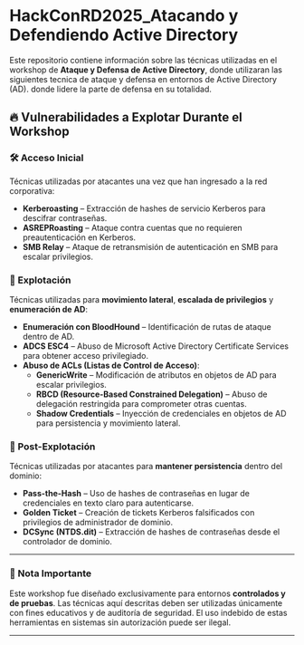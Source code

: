 # HackConRD2025_Atacando y Defendiendo Active Directory 

Este repositorio contiene información sobre las técnicas utilizadas en el workshop de **Ataque y Defensa de Active Directory**, donde utilizaran las siguientes tecnica de ataque y defensa en entornos de Active Directory (AD). donde lidere la parte de defensa en su totalidad.

## 🔥 Vulnerabilidades a Explotar Durante el Workshop  

### 🛠️ Acceso Inicial  
Técnicas utilizadas por atacantes una vez que han ingresado a la red corporativa:  
- **Kerberoasting** – Extracción de hashes de servicio Kerberos para descifrar contraseñas.  
- **ASREPRoasting** – Ataque contra cuentas que no requieren preautenticación en Kerberos.  
- **SMB Relay** – Ataque de retransmisión de autenticación en SMB para escalar privilegios.  

### 🚀 Explotación  
Técnicas utilizadas para **movimiento lateral**, **escalada de privilegios** y **enumeración de AD**:  
- **Enumeración con BloodHound** – Identificación de rutas de ataque dentro de AD.  
- **ADCS ESC4** – Abuso de Microsoft Active Directory Certificate Services para obtener acceso privilegiado.  
- **Abuso de ACLs (Listas de Control de Acceso)**:  
  - **GenericWrite** – Modificación de atributos en objetos de AD para escalar privilegios.  
  - **RBCD (Resource-Based Constrained Delegation)** – Abuso de delegación restringida para comprometer otras cuentas.  
  - **Shadow Credentials** – Inyección de credenciales en objetos de AD para persistencia y movimiento lateral.  

### 🎯 Post-Explotación  
Técnicas utilizadas por atacantes para **mantener persistencia** dentro del dominio:  
- **Pass-the-Hash** – Uso de hashes de contraseñas en lugar de credenciales en texto claro para autenticarse.  
- **Golden Ticket** – Creación de tickets Kerberos falsificados con privilegios de administrador de dominio.  
- **DCSync (NTDS.dit)** – Extracción de hashes de contraseñas desde el controlador de dominio.  

---

### 📌 Nota Importante  
Este workshop fue diseñado exclusivamente para entornos **controlados y de pruebas**. Las técnicas aquí descritas deben ser utilizadas únicamente con fines educativos y de auditoría de seguridad. El uso indebido de estas herramientas en sistemas sin autorización puede ser ilegal.  

---


